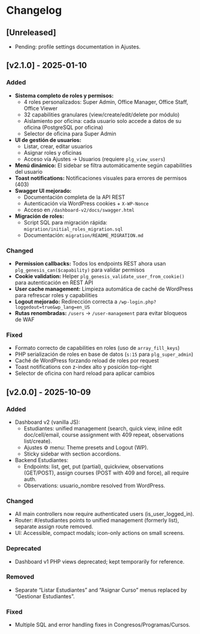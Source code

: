 # Changelog

## [Unreleased]
- Pending: profile settings documentation in Ajustes.

## [v2.1.0] - 2025-01-10
### Added
- **Sistema completo de roles y permisos:**
  - 4 roles personalizados: Super Admin, Office Manager, Office Staff, Office Viewer
  - 32 capabilities granulares (view/create/edit/delete por módulo)
  - Aislamiento por oficina: cada usuario solo accede a datos de su oficina (PostgreSQL por oficina)
  - Selector de oficina para Super Admin
- **UI de gestión de usuarios:**
  - Listar, crear, editar usuarios
  - Asignar roles y oficinas
  - Acceso vía Ajustes → Usuarios (requiere `plg_view_users`)
- **Menú dinámico:** El sidebar se filtra automáticamente según capabilities del usuario
- **Toast notifications:** Notificaciones visuales para errores de permisos (403)
- **Swagger UI mejorado:**
  - Documentación completa de la API REST
  - Autenticación vía WordPress cookies + `X-WP-Nonce`
  - Acceso en `/dashboard-v2/docs/swagger.html`
- **Migración de roles:**
  - Script SQL para migración rápida: `migration/initial_roles_migration.sql`
  - Documentación: `migration/README_MIGRATION.md`

### Changed
- **Permission callbacks:** Todos los endpoints REST ahora usan `plg_genesis_can($capability)` para validar permisos
- **Cookie validation:** Helper `plg_genesis_validate_user_from_cookie()` para autenticación en REST API
- **User cache management:** Limpieza automática de caché de WordPress para refrescar roles y capabilities
- **Logout mejorado:** Redirección correcta a `/wp-login.php?loggedout=true&wp_lang=en_US`
- **Rutas renombradas:** `/users` → `/user-management` para evitar bloqueos de WAF

### Fixed
- Formato correcto de capabilities en roles (uso de `array_fill_keys`)
- PHP serialización de roles en base de datos (`s:15` para `plg_super_admin`)
- Caché de WordPress forzando reload de roles por request
- Toast notifications con z-index alto y posición top-right
- Selector de oficina con hard reload para aplicar cambios

## [v2.0.0] - 2025-10-09
### Added
- Dashboard v2 (vanilla JS):
  - Estudiantes: unified management (search, quick view, inline edit doc/cell/email, course assignment with 409 repeat, observations list/create).
  - Ajustes ⚙️ menu: Theme presets and Logout (WP).
  - Sticky sidebar with section accordions.
- Backend Estudiantes:
  - Endpoints: list, get, put (partial), quickview, observations (GET/POST), assign courses (POST with 409 and force), all require auth.
  - Observations: usuario_nombre resolved from WordPress.

### Changed
- All main controllers now require authenticated users (is_user_logged_in).
- Router: #/estudiantes points to unified management (formerly list), separate assign route removed.
- UI: Accessible, compact modals; icon-only actions on small screens.

### Deprecated
- Dashboard v1 PHP views deprecated; kept temporarily for reference.

### Removed
- Separate “Listar Estudiantes” and “Asignar Curso” menus replaced by “Gestionar Estudiantes”.

### Fixed
- Multiple SQL and error handling fixes in Congresos/Programas/Cursos.

